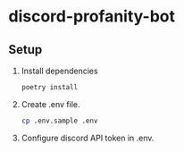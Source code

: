 # discord-profanity-bot

## Setup

1. Install dependencies

   ```bash
   poetry install
   ```

2. Create .env file.
   ```bash
   cp .env.sample .env
   ```
3. Configure discord API token in .env.
